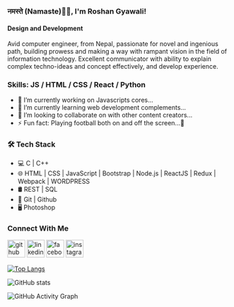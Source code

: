 ### नमस्ते (Namaste)🙏🏻, I'm Roshan Gyawali!
#### Design and Development
Avid computer engineer, from Nepal, passionate for novel and ingenious path, building prowess and making a way with rampant vision in the field of information technology. Excellent communicator with ability to explain complex techno-ideas and concept effectively, and develop experience.

### Skills: JS / HTML / CSS / React / Python

- 🔭 I’m currently working on Javascripts cores... 
- 🌱 I’m currently learning web development complements... 
- 👯 I’m looking to collaborate on with other content creators... 
- ⚡ Fun fact: Playing football both on and off the screen...🤣 

### 🛠 Tech Stack
- 💻  C | C++
- 🌐  HTML | CSS  | JavaScript  | Bootstrap | Node.js | ReactJS | Redux | Webpack | WORDPRESS
- 🛢  REST | SQL
- 🔧  Git | Github
- 🖥  Photoshop 



### Connect With Me
[<img src='https://cdn.jsdelivr.net/npm/simple-icons@3.0.1/icons/github.svg' alt='github' height='40'>](https://github.com/gyawali9)  [<img src='https://cdn.jsdelivr.net/npm/simple-icons@3.0.1/icons/linkedin.svg' alt='linkedin' height='40'>](https://www.linkedin.com/in/gyawali9/)  [<img src='https://cdn.jsdelivr.net/npm/simple-icons@3.0.1/icons/facebook.svg' alt='facebook' height='40'>](https://www.facebook.com/gyawali9)  [<img src='https://cdn.jsdelivr.net/npm/simple-icons@3.0.1/icons/instagram.svg' alt='instagram' height='40'>](https://www.instagram.com/gyawali9/)  

[![Top Langs](https://github-readme-stats.vercel.app/api/top-langs/?username=gyawali9)](https://github.com/anuraghazra/github-readme-stats)

![GitHub stats](https://github-readme-stats.vercel.app/api?username=gyawali9&show_icons=true)  

![GitHub Activity Graph](https://activity-graph.herokuapp.com/graph?username=gyawali9)  

 

